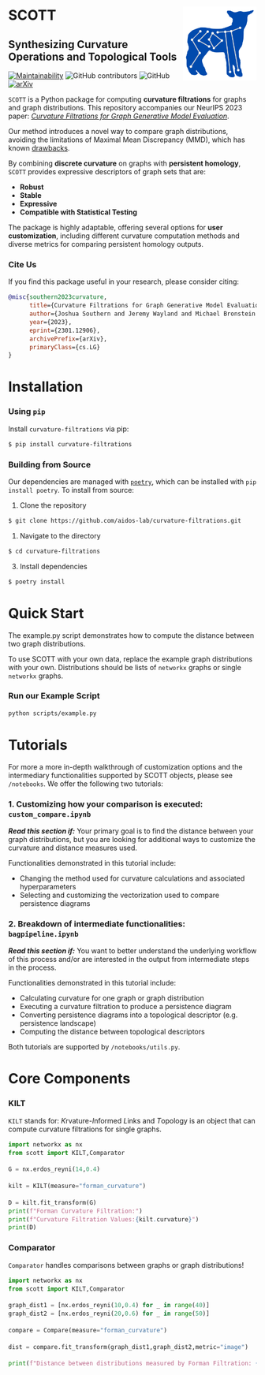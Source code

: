 # SCOTT <img src="docs/source/_static/scott_logo.png" alt="SCOTT logo"  style="float: right; width: 150px; height: 150px; margin-left: 10px;"> 

## **S**ynthesizing **C**urvature **O**perations and **T**opological **T**ools 



[![Maintainability](https://api.codeclimate.com/v1/badges/875f73368ad03e6cd94e/maintainability)](https://codeclimate.com/github/aidos-lab/curvature-filtrations/maintainability) ![GitHub contributors](https://img.shields.io/github/contributors/aidos-lab/CFGGME) ![GitHub](https://img.shields.io/github/license/aidos-lab/CFGGME) [![arXiv](https://img.shields.io/badge/arXiv-2301.12906-b31b1b.svg)](https://arxiv.org/abs/2301.12906)

`SCOTT` is a Python package for computing **curvature filtrations** for graphs and graph distributions. This repository accompanies our NeurIPS 2023 paper: [_Curvature Filtrations for Graph Generative Model Evaluation_](https://arxiv.org/abs/2301.12906).

Our method introduces a novel way to compare graph distributions, avoiding the limitations of Maximal Mean Discrepancy (MMD), which has known [drawbacks](https://arxiv.org/abs/2106.01098).

By combining **discrete curvature** on graphs with **persistent homology**, `SCOTT` provides expressive descriptors of graph sets that are:

- **Robust**
- **Stable**
- **Expressive**
- **Compatible with Statistical Testing**

The package is highly adaptable, offering several options for **user customization**, including different curvature computation methods and diverse metrics for comparing persistent homology outputs.

### **Cite Us**

If you find this package useful in your research, please consider citing:

```bibtex
@misc{southern2023curvature,
      title={Curvature Filtrations for Graph Generative Model Evaluation},
      author={Joshua Southern and Jeremy Wayland and Michael Bronstein and Bastian Rieck},
      year={2023},
      eprint={2301.12906},
      archivePrefix={arXiv},
      primaryClass={cs.LG}
}
```

# Installation

### Using `pip`

Install `curvature-filtrations` via pip:

```bash
$ pip install curvature-filtrations
```

### Building from Source

Our dependencies are managed with [`poetry`](https://python-poetry.org), which can be installed with `pip install poetry`. To install from source:

1. Clone the repository

```bash
$ git clone https://github.com/aidos-lab/curvature-filtrations.git
```

1. Navigate to the directory

```bash
$ cd curvature-filtrations
```

3. Install dependencies

```bash
$ poetry install
```

# Quick Start

The example.py script demonstrates how to compute the distance between two graph distributions.

To use SCOTT with your own data, replace the example graph distributions with your own. Distributions should be lists of `networkx` graphs or single `networkx` graphs.

### Run our Example Script

```bash
python scripts/example.py
```

# Tutorials

For more a more in-depth walkthrough of customization options and the intermediary functionalities supported by SCOTT objects, please see `/notebooks`. We offer the following two tutorials:

### 1. **Customizing how your comparison is executed:** `custom_compare.ipynb`

**_Read this section if:_** Your primary goal is to find the distance between your graph distributions, but you are looking for additional ways to customize the curvature and distance measures used.

Functionalities demonstrated in this tutorial include:
- Changing the method used for curvature calculations and associated hyperparameters
- Selecting and customizing the vectorization used to compare persistence diagrams

### 2. **Breakdown of intermediate functionalities:** `bagpipeline.ipynb`

**_Read this section if:_** You want to better understand the underlying workflow of this process and/or are interested in the output from intermediate steps in the process.

Functionalities demonstrated in this tutorial include:
- Calculating curvature for one graph or graph distribution
- Executing a curvature filtration to produce a persistence diagram
- Converting persistence diagrams into a topological descriptor (e.g. persistence landscape)
- Computing the distance between topological descriptors

Both tutorials are supported by `/notebooks/utils.py`.

# Core Components

### KILT

`KILT` stands for: *K*rvature-*I*nformed *L*inks and *T*opology is an object that can compute curvature filtrations for single graphs.

```python
import networkx as nx
from scott import KILT,Comparator

G = nx.erdos_reyni(14,0.4)

kilt = KILT(measure="forman_curvature")

D = kilt.fit_transform(G)
print(f"Forman Curvature Filtration:")
print(f"Curvature Filtration Values:{kilt.curvature}")
print(D)
```

### Comparator

`Comparator` handles comparisons between graphs or graph distributions!

```python
import networkx as nx
from scott import KILT,Comparator

graph_dist1 = [nx.erdos_reyni(10,0.4) for _ in range(40)]
graph_dist2 = [nx.erdos_reyni(20,0.6) for _ in range(50)]

compare = Compare(measure="forman_curvature")

dist = compare.fit_transform(graph_dist1,graph_dist2,metric="image")

print(f"Distance between distributions measured by Forman Filtration: {dist}")
```
